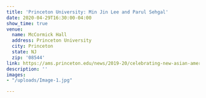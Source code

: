 ```yaml
---
title: 'Princeton University: Min Jin Lee and Parul Sehgal'
date: 2020-04-29T16:30:00-04:00
show_time: true
venue:
  name: McCormick Hall
  address: Princeton University
  city: Princeton
  state: NJ
  zip: '08544'
link: https://ams.princeton.edu/news/2019-20/celebrating-new-asian-american-writing
description: ''
images:
- "/uploads/Image-1.jpg"

---
```

